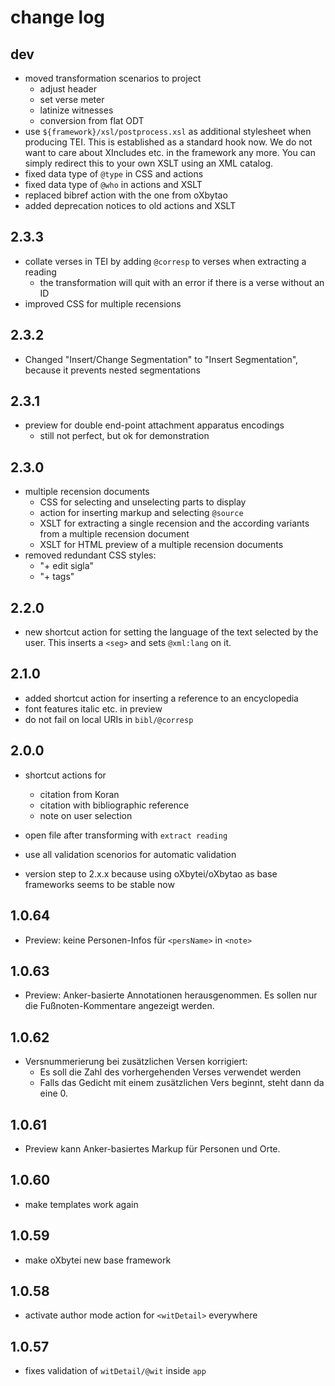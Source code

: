 # change log #

## dev ##

- moved transformation scenarios to project
  - adjust header
  - set verse meter
  - latinize witnesses
  - conversion from flat ODT
- use `${framework}/xsl/postprocess.xsl` as additional
  stylesheet when producing TEI. This is established as a standard
  hook now. We do not want to care about XIncludes etc. in the
  framework any more. You can simply redirect this to your own XSLT
  using an XML catalog.
- fixed data type of `@type` in CSS and actions
- fixed data type of `@who` in actions and XSLT
- replaced bibref action with the one from oXbytao
- added deprecation notices to old actions and XSLT

## 2.3.3 ##

- collate verses in TEI by adding `@corresp` to verses when extracting
  a reading
  - the transformation will quit with an error if there is a verse
    without an ID
- improved CSS for multiple recensions

## 2.3.2 ##

- Changed "Insert/Change Segmentation" to "Insert Segmentation",
  because it prevents nested segmentations 

## 2.3.1 ##

- preview for double end-point attachment apparatus encodings
  - still not perfect, but ok for demonstration

## 2.3.0 ##

- multiple recension documents
  - CSS for selecting and unselecting parts to display
  - action for inserting markup and selecting `@source`
  - XSLT for extracting a single recension and the according variants
	from a multiple recension document
  - XSLT for HTML preview of a multiple recension documents
- removed redundant CSS styles:
  - "+ edit sigla"
  - "+ tags"

## 2.2.0 ##

- new shortcut action for setting the language of the text selected by
  the user. This inserts a `<seg>` and sets `@xml:lang` on it.

## 2.1.0 ##

- added shortcut action for inserting a reference to an encyclopedia
- font features italic etc. in preview
- do not fail on local URIs in `bibl/@corresp`

## 2.0.0 ##

- shortcut actions for
  - citation from Koran
  - citation with bibliographic reference
  - note on user selection
- open file after transforming with `extract reading`
- use all validation scenorios for automatic validation

- version step to 2.x.x because using oXbytei/oXbytao as base
  frameworks seems to be stable now

## 1.0.64 ##

- Preview: keine Personen-Infos für `<persName>` in `<note>`

## 1.0.63 ##

- Preview: Anker-basierte Annotationen herausgenommen. Es sollen nur
  die Fußnoten-Kommentare angezeigt werden.

## 1.0.62 ##

- Versnummerierung bei zusätzlichen Versen korrigiert:
  - Es soll die Zahl des vorhergehenden Verses verwendet werden
  - Falls das Gedicht mit einem zusätzlichen Vers beginnt, steht dann
    da eine 0.

## 1.0.61 ##

- Preview kann Anker-basiertes Markup für Personen und Orte.

## 1.0.60 ##

- make templates work again

## 1.0.59 ##

- make oXbytei new base framework

## 1.0.58 ##

- activate author mode action for `<witDetail>` everywhere

## 1.0.57 ##

- fixes validation of `witDetail/@wit` inside `app`

